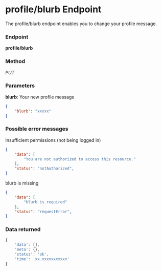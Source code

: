 # profile/blurb Endpoint

The profile/blurb endpoint enables you to change your profile message.

### Endpoint

**profile/blurb**

### Method

_PUT_

### Parameters

**blurb**: Your new profile message 

```json
{
    "blurb": "xxxxx"
}
```

### Possible error messages

Insufficient permissions (not being logged in)
```json
{
    "data": [
        "You are not authorized to access this resource."
    ],
    "status": "notAuthorized",
}
```

blurb is missing
```json
{
    "data": [
        "blurb is required"
    ],
    "status": "requestError",
}
```

### Data returned

```js
{
    'data': [],
    'meta': {},
    'status': 'ok',
    'time': 'xx.xxxxxxxxxxx'
}
```